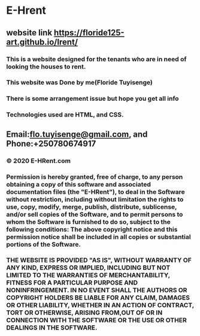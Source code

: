 # E-Hrent
## website link https://floride125-art.github.io/Irent/
### This is a website designed for the tenants who are in need of looking the houses to rent.
### This website was Done by me(Floride Tuyisenge)
### There is some arrangement issue but hope you get all info
### Technologies used are HTML, and CSS.
## Email:flo.tuyisenge@gmail.com, and Phone:+250780674917
### © 2020 E-HRent.com 
### Permission is hereby granted, free of charge, to any person obtaining a copy of this software and associated documentation files (the "E-HRent"), to deal in the Software without restriction, including without limitation the rights to use, copy, modify, merge, publish, distribute, sublicense, and/or sell copies of the Software, and to permit persons to whom the Software is furnished to do so, subject to the following conditions: The above copyright notice and this permission notice shall be included in all copies or substantial portions of the Software.

### THE WEBSITE IS PROVIDED "AS IS", WITHOUT WARRANTY OF ANY KIND, EXPRESS OR IMPLIED, INCLUDING BUT NOT LIMITED TO THE WARRANTIES OF MERCHANTABILITY, FITNESS FOR A PARTICULAR PURPOSE AND NONINFRINGEMENT. IN NO EVENT SHALL THE AUTHORS OR COPYRIGHT HOLDERS BE LIABLE FOR ANY CLAIM, DAMAGES OR OTHER LIABILITY, WHETHER IN AN ACTION OF CONTRACT, TORT OR OTHERWISE, ARISING FROM,OUT OF OR IN CONNECTION WITH THE SOFTWARE OR THE USE OR OTHER DEALINGS IN THE SOFTWARE.

